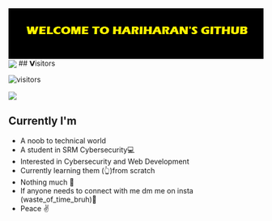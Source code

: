 <img align="center" src="https://raw.githubusercontent.com/hariharangit/hariharangit/main/Github%20img.png"/>

<img src = 'https://github-readme-stats.vercel.app/api?username=hariharangit&show_icons=true&theme=chartreuse-dark&count_private=true&line_height=40' align='center'>
## 𝗩isitors

![visitors](https://visitor-badge.glitch.me/badge?page_id=hariharangit.hariharangit)

<img src = 'https://github-readme-streak-stats.herokuapp.com/?user=hariharangit&theme=chartreuse-dark' align='center'/>

## Currently I'm 
- A noob to technical world 
- A student in SRM Cybersecurity💻
- Interested in Cybersecurity and Web Development
- Currently learning them (👆)from scratch 
- Nothing much 🙂
- If anyone needs to connect with me dm me on insta (waste_of_time_bruh)👀
- Peace ✌ 
 
